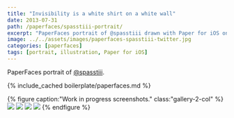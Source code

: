 ```yaml
---
title: "Invisibility is a white shirt on a white wall"
date: 2013-07-31
path: /paperfaces/spasstiii-portrait/
excerpt: "PaperFaces portrait of @spasstiii drawn with Paper for iOS on an iPad."
image: ../../assets/images/paperfaces-spasstiii-twitter.jpg
categories: [paperfaces]
tags: [portrait, illustration, Paper for iOS]
---
```


PaperFaces portrait of [@spasstiii](https://twitter.com/spasstiii).

{% include_cached boilerplate/paperfaces.md %}

{% figure caption:"Work in progress screenshots." class:"gallery-2-col" %}
[![](../../assets/images/paperfaces-spasstiii-process-1-600.jpg)](../../assets/images/paperfaces-spasstiii-process-1-lg.jpg)
[![](../../assets/images/paperfaces-spasstiii-process-2-600.jpg)](../../assets/images/paperfaces-spasstiii-process-2-lg.jpg)
[![](../../assets/images/paperfaces-spasstiii-process-3-600.jpg)](../../assets/images/paperfaces-spasstiii-process-3-lg.jpg)
[![](../../assets/images/paperfaces-spasstiii-process-4-600.jpg)](../../assets/images/paperfaces-spasstiii-process-4-lg.jpg)
{% endfigure %}
